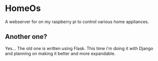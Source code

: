 # HomeOs

A webserver for on my raspberry pi to control various home appliances.

## Another one?
Yes... The old one is written using Flask. This time i'm doing it with Django and planning on making it better and more expandable.
